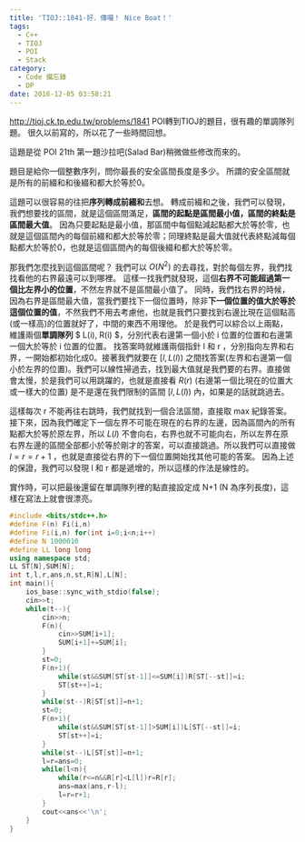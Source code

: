 ```yaml
---
title: 'TIOJ::1841-好．傳囉！ Nice Boat！'
tags:
  - C++
  - TIOJ
  - POI
  - Stack
category:
  - Code 備忘錄
  - DP
date: 2016-12-05 03:58:21
---
```



http://tioj.ck.tp.edu.tw/problems/1841
POI轉到TIOJ的題目，很有趣的單調隊列題。
很久以前寫的，所以花了一些時間回想。

<!--more-->
這題是從 POI 21th 第一題沙拉吧(Salad Bar)稍微做些修改而來的。

題目是給你一個整數序列，問你最長的安全區間長度是多少。
所謂的安全區間就是所有的前綴和和後綴和都大於等於0。

這題可以很容易的往把**序列轉成前綴和**去想。
轉成前綴和之後，我們可以發現，我們想要找的區間，就是這個區間滿足，**區間的起點是區間最小值，區間的終點是區間最大值**。
因為只要起點是最小值，那區間中每個點減起點都大於等於零，也就是這個區間內的每個前綴和都大於等於零；同理終點是最大值就代表終點減每個點都大於等於0，也就是這個區間內的每個後綴和都大於等於零。

那我們怎麼找到這個區間呢？
我們可以 $O(N^2)$ 的去尋找，對於每個左界，我們找找看他的右界最遠可以到哪裡。
這樣一找我們就發現，這個**右界不可能超過第一個比左界小的位置**，不然左界就不是區間最小值了。
同時，我們找右界的時候，因為右界是區間最大值，當我們要找下一個位置時，除非**下一個位置的值大於等於這個位置的值**，不然我們不用去考慮他，也就是我們只要找到右邊比現在這個點高(或一樣高)的位置就好了，中間的東西不用理他。
於是我們可以綜合以上兩點，維護兩個**單調隊列** $ L(i), R(i) $，分別代表右邊第一個小於 i 位置的位置和右邊第一個大於等於 i 位置的位置。
找答案時就維護兩個指針 l 和 r ，分別指向左界和右界，一開始都初始化成0。接著我們就要在 $[l, L(l) )$ 之間找答案(左界和右邊第一個小於左界的位置)。我們可以線性掃過去，找到最大值就是我們要的右界。直接做會太慢，於是我們可以用跳躍的，也就是直接看 $R(r)$ (右邊第一個比現在的位置大或一樣大的位置) 是不是還在我們限制的區間  $[l, L(l) )$ 內，如果是的話就跳過去。

這樣每次 r 不能再往右跳時，我們就找到一個合法區間，直接取 max 紀錄答案。
接下來，因為我們確定下一個左界不可能在現在的右界的左邊，因為區間內的所有點都大於等於原左界，所以 $L(l)$ 不會向右，右界也就不可能向右，所以左界在原右界左邊的區間全部都小於等於剛才的答案，可以直接跳過。所以我們可以直接做 $l = r = r+1$ ，也就是直接從右界的下一個位置開始找其他可能的答案。
因為上述的保證，我們可以發現 l 和 r 都是遞增的，所以這樣的作法是線性的。

實作時，可以把最後還留在單調隊列裡的點直接設定成 N+1 (N 為序列長度)，這樣在寫法上就會很漂亮。


``` c++
#include <bits/stdc++.h>
#define F(n) Fi(i,n)
#define Fi(i,n) for(int i=0;i<n;i++)
#define N 1000010
#define LL long long
using namespace std;
LL ST[N],SUM[N];
int t,l,r,ans,n,st,R[N],L[N];
int main(){
    ios_base::sync_with_stdio(false);
    cin>>t;
    while(t--){
        cin>>n;
        F(n){
            cin>>SUM[i+1];
            SUM[i+1]+=SUM[i];
        }
        st=0;
        F(n+1){
            while(st&&SUM[ST[st-1]]<=SUM[i])R[ST[--st]]=i;
            ST[st++]=i;
        }
        while(st--)R[ST[st]]=n+1;
        st=0;
        F(n+1){
            while(st&&SUM[ST[st-1]]>SUM[i])L[ST[--st]]=i;
            ST[st++]=i;
        }
        while(st--)L[ST[st]]=n+1;
        l=r=ans=0;
        while(l<n){
            while(r<=n&&R[r]<L[l])r=R[r];
            ans=max(ans,r-l);
            l=r=r+1;
        }
        cout<<ans<<'\n';
    }   
}
```

